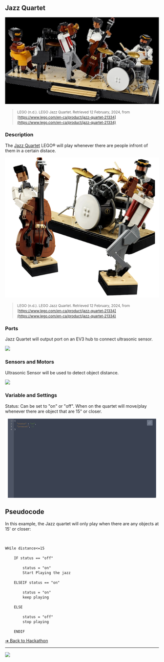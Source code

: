 ## Jazz Quartet

![Jazz Quartet](images/jazz-quartet.jpg)

> <small>LEGO (n.d.). LEGO Jazz Quartet. Retrieved 12 February, 2024, from [https://www.lego.com/en-ca/product/jazz-quartet-21334](https://www.lego.com/en-ca/product/jazz-quartet-21334)</small>

### Description

The [Jazz Quartet](https://www.lego.com/en-ca/product/jazz-quartet-21334) LEGO® will play whenever there are people infront of them in a certain distace.

![Jazz Quartet](images/jazz-quartet-interactive.png)

> <small>LEGO (n.d.). LEGO Jazz Quartet. Retrieved 12 February, 2024, from [https://www.lego.com/en-ca/product/jazz-quartet-21334](https://www.lego.com/en-ca/product/jazz-quartet-21334)</small>

### Ports

Jazz Quartet will output port on an EV3 hub to connect ultrasonic sensor.

<img src="/media/ev3/ports-motors.png" height="200">

### Sensors and Motors

Ultrasonic Sensor will be used to detect object distance.

<img src="/media/ev3/ultrasonic-sensor.jpeg" height="200">

### Variable and Settings

Status: Can be set to "on" or "off". When on the quartet will move/play whenever there are object that are 15" or closer.

![Jazz Quartet](images/jazz-quartet-variables.png)

## Pseudocode

In this example, the Jazz quartet will only play when there are any objects at 15' or closer:

```pseudocode


WHile distance<=15

    IF status == "off"

        status = "on"
        Start Playing the jazz

    ELSEIF status == "on"

        status = "on"
        keep playing
    
    ELSE 

        status = "off"
        stop playing

    ENDIF

```

[&#10132; Back to Hackathon](/hackathon-set/)

---

<a href="https://brickmmo.com">
<img src="https://brickmmo.com/images/brickmmo-logo-horizontal.jpg" width="100">
</a>
